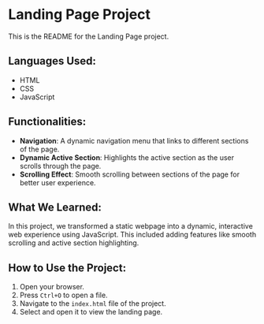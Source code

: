 # Landing Page Project

This is the README for the Landing Page project.

## Languages Used:
- HTML
- CSS
- JavaScript

## Functionalities:

- **Navigation**: A dynamic navigation menu that links to different sections of the page.
- **Dynamic Active Section**: Highlights the active section as the user scrolls through the page.
- **Scrolling Effect**: Smooth scrolling between sections of the page for better user experience.

## What We Learned:
In this project, we transformed a static webpage into a dynamic, interactive web experience using JavaScript. This included adding features like smooth scrolling and active section highlighting.

## How to Use the Project:

1. Open your browser.
2. Press `Ctrl+O` to open a file.
3. Navigate to the `index.html` file of the project.
4. Select and open it to view the landing page.
